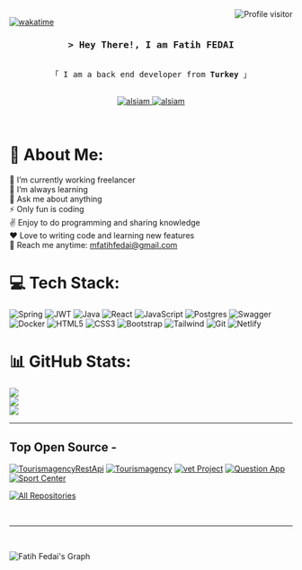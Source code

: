 
<a href="https://visitcount.itsvg.in">
  <img align="right" src="https://visitcount.itsvg.in/api?id=mfatihfedai&icon=0&color=0" alt="Profile visitor" />
</a>


[![wakatime](https://wakatime.com/badge/user/afc97682-aef8-40d5-a431-64dd371252a5.svg)](https://wakatime.com/@afc97682-aef8-40d5-a431-64dd371252a5)


<!-- Intro  -->
<h3 align="center">
        <samp>&gt; Hey There!, I am
                <b>Fatih FEDAI</b>
        </samp>
</h3>


<p align="center"> 
  <samp>
    <br>
    「 I am a back end developer from <b>Turkey</b> 」
    <br>
    <br>
  </samp>
</p>

<p align="center">
 <a href="https://linkedin.com/in/fatih-fedai" target="_blank">
  <img src="https://img.shields.io/badge/LinkedIn-0077B5?style=for-the-badge&logo=linkedin&logoColor=white" alt="alsiam"/>
 </a>
 <a href="https://instagram.com/fatihfedaii" target="_blank">
  <img src="https://img.shields.io/badge/Instagram-fe4164?style=for-the-badge&logo=instagram&logoColor=white" alt="alsiam" />
 </a> 
</p>
<br />


# 💫 About Me:
🔭 I’m currently working freelancer<br>🌱 I’m always learning <br>💬 Ask me about anything<br>⚡ Only fun is coding<br>✌️ Enjoy to do programming and sharing knowledge<br>❤️ Love to writing code and learning new features<br>📧 Reach me anytime: mfatihfedai@gmail.com<br>




# 💻 Tech Stack:
![Spring](https://img.shields.io/badge/spring-%236DB33F.svg?style=for-the-badge&logo=spring&logoColor=white) 
![JWT](https://img.shields.io/badge/JWT-black?style=for-the-badge&logo=JSON%20web%20tokens) 
![Java](https://img.shields.io/badge/java-%23ED8B00.svg?style=for-the-badge&logo=openjdk&logoColor=white) 
![React](https://img.shields.io/badge/react-%2320232a.svg?style=for-the-badge&logo=react&logoColor=%2361DAFB) 
![JavaScript](https://img.shields.io/badge/javascript-%23323330.svg?style=for-the-badge&logo=javascript&logoColor=%23F7DF1E) 
![Postgres](https://img.shields.io/badge/postgres-%23316192.svg?style=for-the-badge&logo=postgresql&logoColor=white) 
![Swagger](https://img.shields.io/badge/-Swagger-%23Clojure?style=for-the-badge&logo=swagger&logoColor=white) 
![Docker](https://img.shields.io/badge/docker-%230db7ed.svg?style=for-the-badge&logo=docker&logoColor=white)
![HTML5](https://img.shields.io/badge/html5-%23E34F26.svg?style=for-the-badge&logo=html5&logoColor=white) 
![CSS3](https://img.shields.io/badge/css3-%231572B6.svg?style=for-the-badge&logo=css3&logoColor=white) 
![Bootstrap](https://img.shields.io/badge/bootstrap-%238511FA.svg?style=for-the-badge&logo=bootstrap&logoColor=white) 
![Tailwind](https://img.shields.io/badge/Tailwind_CSS-38B2AC?style=for-the-badge&logo=tailwind-css&logoColor=white) 
![Git](https://img.shields.io/badge/git-%23F05033.svg?style=for-the-badge&logo=git&logoColor=white) 
![Netlify](https://img.shields.io/badge/netlify-%23000000.svg?style=for-the-badge&logo=netlify&logoColor=#00C7B7) 
# 📊 GitHub Stats:
![](https://github-readme-stats.vercel.app/api?username=mfatihfedai&theme=dark&hide_border=true&include_all_commits=true&count_private=true)<br/>
![](https://github-readme-streak-stats.herokuapp.com/?user=mfatihfedai&theme=dark&hide_border=true)<br/>
![](https://github-readme-stats.vercel.app/api/top-langs/?username=mfatihfedai&theme=dark&hide_border=true&include_all_commits=true&count_private=true&layout=compact)

---




## Top Open Source -
[![TourismagencyRestApi](https://github-readme-stats.vercel.app/api/pin/?username=mfatihfedai&repo=TourismAgencyRestApi&border_color=7F3FBF&bg_color=0D1117&title_color=C9D1D9&text_color=8B949E&icon_color=7F3FBF)](https://github.com/mfatihfedai/TourismAgencyRestApi)
[![Tourismagency](https://github-readme-stats.vercel.app/api/pin/?username=mfatihfedai&repo=TourismAgency&border_color=7F3FBF&bg_color=0D1117&title_color=C9D1D9&text_color=8B949E&icon_color=7F3FBF)](https://github.com/mfatihfedai/TourismAgency)
[![vet Project](https://github-readme-stats.vercel.app/api/pin/?username=mfatihfedai&repo=Vet-Project&border_color=7F3FBF&bg_color=0D1117&title_color=C9D1D9&text_color=8B949E&icon_color=7F3FBF)](https://github.com/mfatihfedai/Vet-Project)
[![Question App](https://github-readme-stats.vercel.app/api/pin/?username=mfatihfedai&repo=Question-app&border_color=7F3FBF&bg_color=0D1117&title_color=C9D1D9&text_color=8B949E&icon_color=7F3FBF)](https://github.com/mfatihfedai/Question-app)
[![Sport Center](https://github-readme-stats.vercel.app/api/pin/?username=mfatihfedai&repo=Sport-Center&border_color=7F3FBF&bg_color=0D1117&title_color=C9D1D9&text_color=8B949E&icon_color=7F3FBF)](https://github.com/mfatihfedai/Sport-Center)

<p align="left">
  <a href="https://github.com/mfatihfedai?tab=repositories" target="_blank"><img alt="All Repositories" title="All Repositories" src="https://img.shields.io/badge/-All%20Repos-2962FF?style=for-the-badge&logo=koding&logoColor=white"/></a>
</p>

<br/>
<hr/>
<br/>



![Fatih Fedai's Graph](https://github-readme-activity-graph.vercel.app/graph?username=mfatihfedai&custom_title=Fatih%20Fedai%27s%20GitHub%20Activity%20Graph&bg_color=0D1117&color=7F3FBF&line=7F3FBF&point=7F3FBF&area_color=FFFFFF&title_color=FFFFFF&area=true)
